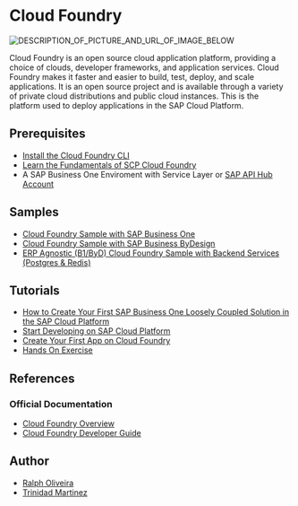 # Cloud Foundry
![DESCRIPTION_OF_PICTURE_AND_URL_OF_IMAGE_BELOW](https://www.cloudfoundry.org/wp-content/uploads/2017/01/CFF_Logo_rgb.png)

Cloud Foundry is an open source cloud application platform, providing a choice of clouds, developer frameworks, and application services. Cloud Foundry makes it faster and easier to build, test, deploy, and scale applications. It is an open source project and is available through a variety of private cloud distributions and public cloud instances. This is the platform used to deploy applications in the SAP Cloud Platform.

## Prerequisites
*  [Install the Cloud Foundry CLI](https://developers.sap.com/tutorials/cp-cf-download-cli.html)
*  [Learn the Fundamentals of SCP Cloud Foundry](https://developers.sap.com/tutorials/cp-cf-fundamentals.html)  
* A SAP Business One Enviroment with Service Layer or [SAP API Hub Account](https://api.sap.com/)

## Samples
* [Cloud Foundry Sample with SAP Business One](https://github.com/B1SA/scp-b1.git)
* [Cloud Foundry Sample with SAP Business ByDesign](https://github.com/B1SA/scp-byd.git)
* [ERP Agnostic (B1/ByD) Cloud Foundry Sample with Backend Services (Postgres & Redis)](https://github.com/Ralphive/cf-12-factor/)

## Tutorials
* [How to Create Your First SAP Business One Loosely Coupled Solution in the SAP Cloud Platform](https://blogs.sap.com/2018/06/04/how-to-create-your-sap-business-one-loosely-coupled-solution-in-the-sap-cloud-platform/)
* [Start Developing on SAP Cloud Platform](https://developers.sap.com/mission.scp-1-start-developing.html)
* [Create Your First App on Cloud Foundry](https://developers.sap.com/group.scp-3-first-app.html)
* [Hands On Exercise](https://github.com/Ralphive/cf-12-factor/blob/master/HandsOn_cf12factors_guide.pdf)

## References
### Official Documentation
* [Cloud Foundry Overview](https://docs.cloudfoundry.org/concepts/overview.html)
* [Cloud Foundry Developer Guide](https://docs.cloudfoundry.org/devguide/index.html)

## Author
* [Ralph Oliveira](https://github.com/Ralphive)
* [Trinidad Martinez](https://github.com/TrinidadMG)
